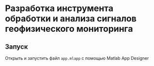 # Разработка инструмента обработки и анализа сигналов геофизического мониторинга

## Запуск

Открыть и запустить файл `app.mlapp` с помощью Matlab App Designer